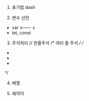 1. 표기법
dash

2. 변수 선언
- var <--- x
- let, const

3. 주석처리
// 한줄주석
/* 여러 줄 주석 */
/*
*
*
*
*/

4. 배열

5. 예약어
